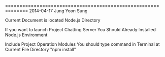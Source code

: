 ==============================================================
2014-04-17 Jung Yoon Sung

Current Document is located Node.js Directory

If you want to launch Project Chatting Server
You Should Already Installed Node.js Environment

Include Project Operation Modules
You should type command in Terminal at Current File Directory
"npm install"
